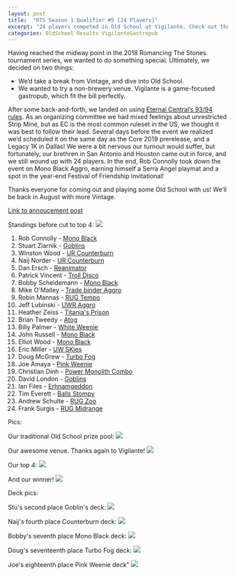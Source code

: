 ```yaml
---
layout: post
title:  "RTS Season 1 Qualifier #5 [24 Players]"
excerpt: "24 players competed in Old School at Vigilante. Check out the results!!"
categories: OldSchool Results VigilanteGastropub
---
```


Having reached the midway point in the 2018 Romancing The Stones tournament series, we wanted to
do something special. Ultimately, we decided on two things:

* We’d take a break from Vintage, and dive into Old School.
* We wanted to try a non-brewery venue. Vigilante is a game-focused gastropub, which fit the bill
perfectly.

After some back-and-forth, we landed on using [Eternal Central’s 93/94
rules](http://www.eternalcentral.com/9394rules/). As an organizing committee we had mixed feelings
about unrestricted Strip Mine, but as EC is the most common ruleset in the US, we thought it was
best to follow their lead. Several days before the event we realized we’d scheduled it on the
same day as the Core 2019 prerelease, and a Legacy 1K in Dallas! We were a bit nervous our turnout
would suffer, but fortunately, our brethren in San Antonio and Houston came out in force, and we
still wound up with 24 players. In the end, Rob Connolly took down the event on Mono Black Aggro,
earning himself a Serra Angel playmat and a spot in the year-end Festival of Friendship
invitational!

Thanks everyone for coming out and playing some Old School with us! We’ll be back in August with
more Vintage.

[Link to annoucement post](s1q5_announce)

Standings before cut to top 4:
![](/assets/images/2018-07-07/standings.jpg)

1. Rob Connolly - [Mono Black](/assets/images/2018-07-07/deck-1.jpg)
2. Stuart Ziarnik - [Goblins](/assets/images/2018-07-07/deck-2.jpg)
3. Winston Wood - [UR Counterburn](/assets/images/2018-07-07/deck-3.jpg)
4. Naij Norder - [UR Counterburn](/assets/images/2018-07-07/deck-4.jpg)
5. Dan Ersch - [Reanimator](/assets/images/2018-07-07/deck-5.jpg)
6. Patrick Vincent - [Troll Disco](/assets/images/2018-07-07/deck-6.jpg)
7. Bobby Scheidemann - [Mono Black](/assets/images/2018-07-07/deck-7.jpg)
8. Mike O'Malley - [Trade binder Aggro](/assets/images/2018-07-07/deck-8.jpg)
9. Robin Mannas - [RUG Tempo](/assets/images/2018-07-07/deck-9.jpg)
10. Jeff Lubinski - [UWR Aggro](/assets/images/2018-07-07/deck-10.jpg)
11. Heather Zeiss - [Titania's Prison](/assets/images/2018-07-07/deck-11.jpg)
12. Brian Tweedy - [Atog](/assets/images/2018-07-07/deck-12.jpg)
13. Billy Palmer - [White Weenie](/assets/images/2018-07-07/deck-13.jpg)
14. John Russell - [Mono Black](/assets/images/2018-07-07/deck-14.jpg)
15. Elliot Wood - [Mono Black](/assets/images/2018-07-07/deck-15.jpg)
16. Eric Miller - [UW SKies](/assets/images/2018-07-07/deck-16.jpg)
17. Doug McGrew - [Turbo Fog](/assets/images/2018-07-07/deck-17.jpg)
18. Joe Amaya - [Pink Weenie](/assets/images/2018-07-07/deck-18.jpg)
19. Christian Dinh - [Power Monolith Combo](/assets/images/2018-07-07/deck-19.jpg)
20. David London - [Goblins](/assets/images/2018-07-07/deck-20.jpg)
21. Ian Files - [Erhnamgeddon](/assets/images/2018-07-07/deck-21.jpg)
22. Tim Everett - [Balls Stompy](/assets/images/2018-07-07/deck-22.jpg)
23. Andrew Schulte - [RUG Zoo](/assets/images/2018-07-07/deck-23.jpg)
24. Frank Surgis - [RUG Midrange](/assets/images/2018-07-07/deck-24.jpg)

Pics:

Our traditional Old School prize pool:
![](/assets/images/2018-07-07/1.jpg)

Our awesome venue. Thanks again to Vigilante!
![](/assets/images/2018-07-07/2.jpg)

Our top 4:
![](/assets/images/2018-07-07/3.jpg)

And our winner!
![](/assets/images/2018-07-07/4.jpg)

Deck pics:

Stu's second place Goblin's deck:
![](/assets/images/2018-07-07/5.jpg)

Naij's fourth place Counterburn deck:
![](/assets/images/2018-07-07/6.jpg)

Bobby's seventh place Mono Black deck:
![](/assets/images/2018-07-07/7.jpg)

Doug's seventeenth place Turbo Fog deck:
![](/assets/images/2018-07-07/8.jpg)

Joe's eighteenth place Pink Weenie deck"
![](/assets/images/2018-07-07/9.jpg)
